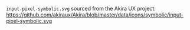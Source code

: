 `input-pixel-symbolic.svg` sourced from the Akira UX project: https://github.com/akiraux/Akira/blob/master/data/icons/symbolic/input-pixel-symbolic.svg